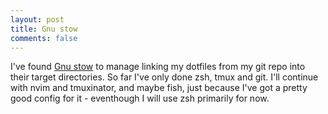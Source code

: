 ```yaml
---
layout: post
title: Gnu stow
comments: false
---
```


I've found <a href="https://www.gnu.org/software/stow/">Gnu stow</a> to manage linking my dotfiles from my git repo into their target directories.
So far I've only done zsh, tmux and git. I'll continue with nvim and tmuxinator, and maybe fish, just because I've got a pretty good config for it - eventhough I will use zsh primarily for now.

